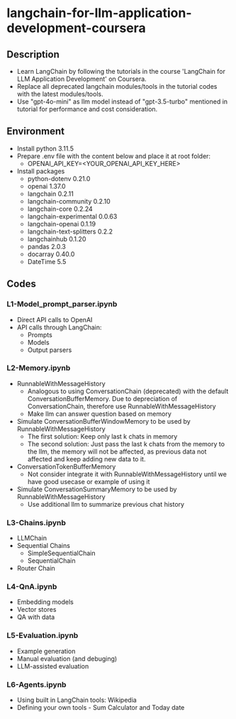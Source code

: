 # langchain-for-llm-application-development-coursera

## Description
  * Learn LangChain by following the tutorials in the course 'LangChain for LLM Application Development' on Coursera.
  * Replace all deprecated langchain modules/tools in the tutorial codes with the latest modules/tools.
  * Use "gpt-4o-mini" as llm model instead of "gpt-3.5-turbo" mentioned in tutorial for performance and cost consideration.
## Environment
  * Install python 3.11.5
  * Prepare .env file with the content below and place it at root folder:
    * OPENAI_API_KEY=<YOUR_OPENAI_API_KEY_HERE>
  * Install packages
    * python-dotenv 0.21.0
    * openai 1.37.0
    * langchain 0.2.11
    * langchain-community 0.2.10
    * langchain-core 0.2.24
    * langchain-experimental 0.0.63
    * langchain-openai 0.1.19
    * langchain-text-splitters 0.2.2
    * langchainhub 0.1.20
    * pandas 2.0.3
    * docarray 0.40.0
    * DateTime 5.5

## Codes
### L1-Model_prompt_parser.ipynb
 * Direct API calls to OpenAI
 * API calls through LangChain:
   * Prompts
   * Models
   * Output parsers

### L2-Memory.ipynb
  * RunnableWithMessageHistory
    * Analogous to using ConversationChain (deprecated) with the default ConversationBufferMemory. Due to depreciation of ConversationChain, therefore use RunnableWithMessageHistory
    * Make llm can answer question based on memory
  * Simulate ConversationBufferWindowMemory to be used by RunnableWithMessageHistory
    * The first solution: Keep only last k chats in memory
    * The second solution: Just pass the last k chats from the memory to the llm, the memory will not be affected, as previous data not affected and keep adding new data to it.
  * ConversationTokenBufferMemory
    * Not consider integrate it with RunnableWithMessageHistory until we have good usecase or example of using it
  * Simulate ConversationSummaryMemory to be used by RunnableWithMessageHistory
    * Use additional llm to summarize previous chat history

### L3-Chains.ipynb
  * LLMChain
  * Sequential Chains
    * SimpleSequentialChain
    * SequentialChain
  * Router Chain

### L4-QnA.ipynb
  * Embedding models
  * Vector stores
  * QA with data

### L5-Evaluation.ipynb
  * Example generation
  * Manual evaluation (and debuging)
  * LLM-assisted evaluation

### L6-Agents.ipynb
  * Using built in LangChain tools: Wikipedia
  * Defining your own tools - Sum Calculator and Today date
